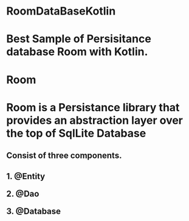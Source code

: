 # RoomDataBaseKotlin
<h1>Best Sample of Persisitance database Room with Kotlin.</h1>
<h1>Room<h1>
<p><b>Room is a Persistance library that provides an abstraction layer over the top of SqlLite Database</b></p>
<h2>Consist of three components.<h2>
<p><b>1. @Entity</b></p>
<p><b>2. @Dao</b></p>
<p><b>3. @Database</b></p>


